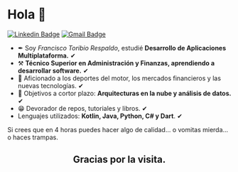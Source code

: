 <h1>Hola 👋</h1>


[![Linkedin Badge](https://img.shields.io/badge/-LinkedIn-blue?style=flat-square&logo=Linkedin&logoColor=white&link=https://kediwww.linn.com/in/francisco-toribio-respaldo/)](https://www.linkedin.com/in/francisco-toribio-respaldo/)
[![Gmail Badge](https://img.shields.io/badge/-Gmail-c14438?style=flat-square&logo=Gmail&logoColor=white&link=mailto:frantoribiorespaldo@gmail.com)](mailto:frantoribiorespaldo@gmail.com)



- ✒ Soy *Francisco Toribio Respaldo*, estudié **Desarrollo de Aplicaciones Multiplataforma.** ✔
- ⚒  **Técnico Superior en Administración y Finanzas, aprendiendo a desarrollar software.** ✔
- 🔭 Aficionado a los deportes del motor, los mercados financieros y las nuevas tecnologías. ✔
- 🎯 Objetivos a cortor plazo: **Arquitecturas en la nube y análisis de datos.** ✔
- 😁 Devorador de repos, tutoriales y libros. ✔
- Lenguajes utilizados: **Kotlin, Java, Python, C# y Dart**. ✔

Si crees que en 4 horas puedes hacer algo de calidad... o vomitas mierda... o haces trampas.





   
  <h2 align="center">Gracias por la visita.</h2>
    


 
